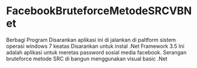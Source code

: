 # FacebookBruteforceMetodeSRCVBNet
Berbagi Program
Disarankan aplikasi ini di jalankan di paltform sistem operasi windows 7 keatas
Disarankan untuk instal .Net Framework 3.5
Ini adalah aplikasi untuk meretas password sosial media facebook. Serangan bruteforce metode SRC di bangun menggunakan visual basic .Net
